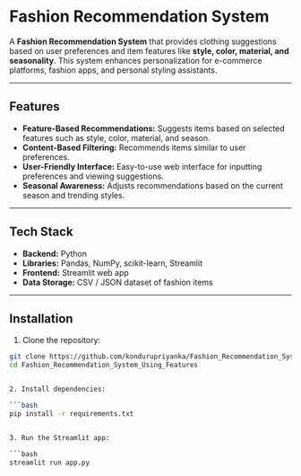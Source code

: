 # Fashion Recommendation System

A **Fashion Recommendation System** that provides clothing suggestions based on user preferences and item features like **style, color, material, and seasonality**. This system enhances personalization for e-commerce platforms, fashion apps, and personal styling assistants.

---

## Features

- **Feature-Based Recommendations:** Suggests items based on selected features such as style, color, material, and season.  
- **Content-Based Filtering:** Recommends items similar to user preferences.  
- **User-Friendly Interface:** Easy-to-use web interface for inputting preferences and viewing suggestions.  
- **Seasonal Awareness:** Adjusts recommendations based on the current season and trending styles.  

---

## Tech Stack

- **Backend:** Python  
- **Libraries:** Pandas, NumPy, scikit-learn, Streamlit  
- **Frontend:** Streamlit web app  
- **Data Storage:** CSV / JSON dataset of fashion items  

---

## Installation

1. Clone the repository:

```bash
git clone https://github.com/kondurupriyanka/Fashion_Recommendation_System_Using_Features.git
cd Fashion_Recommendation_System_Using_Features


2. Install dependencies:

```bash
pip install -r requirements.txt


3. Run the Streamlit app:

```bash
streamlit run app.py
